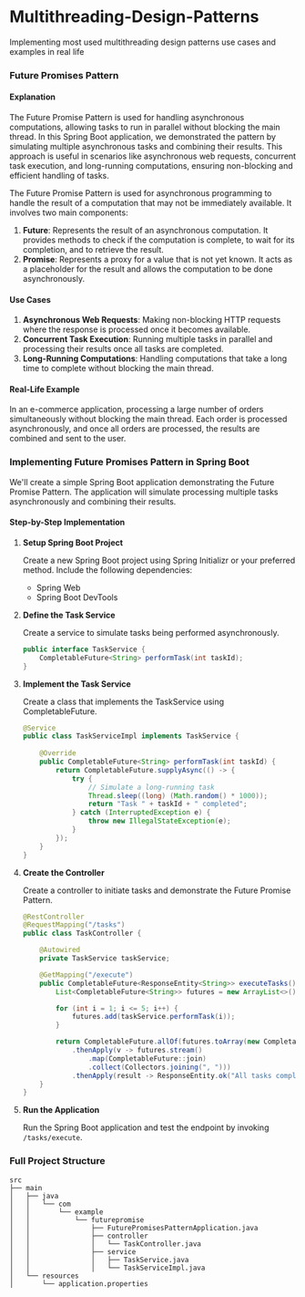 # Multithreading-Design-Patterns
Implementing most used multithreading design patterns use cases and examples in real life

### Future Promises Pattern

#### Explanation

The Future Promise Pattern is used for handling asynchronous computations, allowing tasks to run in parallel without blocking the main thread. In this Spring Boot application, we demonstrated the pattern by simulating multiple asynchronous tasks and combining their results. This approach is useful in scenarios like asynchronous web requests, concurrent task execution, and long-running computations, ensuring non-blocking and efficient handling of tasks.

The Future Promise Pattern is used for asynchronous programming to handle the result of a computation that may not be immediately available. It involves two main components:

1. **Future**: Represents the result of an asynchronous computation. It provides methods to check if the computation is complete, to wait for its completion, and to retrieve the result.
2. **Promise**: Represents a proxy for a value that is not yet known. It acts as a placeholder for the result and allows the computation to be done asynchronously.

#### Use Cases

1. **Asynchronous Web Requests**: Making non-blocking HTTP requests where the response is processed once it becomes available.
2. **Concurrent Task Execution**: Running multiple tasks in parallel and processing their results once all tasks are completed.
3. **Long-Running Computations**: Handling computations that take a long time to complete without blocking the main thread.


#### Real-Life Example

In an e-commerce application, processing a large number of orders simultaneously without blocking the main thread. Each order is processed asynchronously, and once all orders are processed, the results are combined and sent to the user.


### Implementing Future Promises Pattern in Spring Boot

We'll create a simple Spring Boot application demonstrating the Future Promise Pattern. The application will simulate processing multiple tasks asynchronously and combining their results.

#### Step-by-Step Implementation

1. **Setup Spring Boot Project**

   Create a new Spring Boot project using Spring Initializr or your preferred method. Include the following dependencies:
    - Spring Web
    - Spring Boot DevTools

2. **Define the Task Service**

   Create a service to simulate tasks being performed asynchronously.

   ```java
   public interface TaskService {
       CompletableFuture<String> performTask(int taskId);
   }
   ```

3. **Implement the Task Service**

   Create a class that implements the TaskService using CompletableFuture.

   ```java
   @Service
   public class TaskServiceImpl implements TaskService {
       
       @Override
       public CompletableFuture<String> performTask(int taskId) {
           return CompletableFuture.supplyAsync(() -> {
               try {
                   // Simulate a long-running task
                   Thread.sleep((long) (Math.random() * 1000));
                   return "Task " + taskId + " completed";
               } catch (InterruptedException e) {
                   throw new IllegalStateException(e);
               }
           });
       }
   }
   ```

4. **Create the Controller**

   Create a controller to initiate tasks and demonstrate the Future Promise Pattern.

   ```java
   @RestController
   @RequestMapping("/tasks")
   public class TaskController {

       @Autowired
       private TaskService taskService;

       @GetMapping("/execute")
       public CompletableFuture<ResponseEntity<String>> executeTasks() {
           List<CompletableFuture<String>> futures = new ArrayList<>();

           for (int i = 1; i <= 5; i++) {
               futures.add(taskService.performTask(i));
           }

           return CompletableFuture.allOf(futures.toArray(new CompletableFuture[0]))
               .thenApply(v -> futures.stream()
                   .map(CompletableFuture::join)
                   .collect(Collectors.joining(", ")))
               .thenApply(result -> ResponseEntity.ok("All tasks completed: " + result));
       }
   }
   ```

5. **Run the Application**

   Run the Spring Boot application and test the endpoint by invoking `/tasks/execute`.

### Full Project Structure

```
src
├── main
│   ├── java
│   │   └── com
│   │       └── example
│   │           └── futurepromise
│   │               ├── FuturePromisesPatternApplication.java
│   │               ├── controller
│   │               │   └── TaskController.java
│   │               ├── service
│   │               │   ├── TaskService.java
│   │               │   └── TaskServiceImpl.java
│   └── resources
│       └── application.properties
```